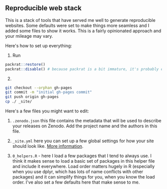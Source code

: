 ## Reproducible web stack

This is a stack of tools that have served me well to generate reproducible websites.
Some defaults were set to make things more seamless and I added some files to show it works. This is a fairly opinionated approach and your mileage may vary.

Here's how to set up everything:

1. Run

```r
packrat::restore()
packrat::disable() # because packrat is a bit immature, it's probably easier to turn it on at the end, when you archive your project, but it may also make sense to put up with the immaturities if you're working on a lot of projects in parallel.
```

2. 

```bash
git checkout --orphan gh-pages
git commit -m "initial gh-pages commit"
git push origin gh-pages
cp ./ _site/
```

Here's a few files you might want to edit:

1. `.zenodo.json` this file contains the metadata that will be used to describe your releases on Zenodo. Add the project name and the authors in this file.

2. `_site.yml` here you can set up a few global settings for how your site should look like. [More information](http://rmarkdown.rstudio.com/rmarkdown_websites.html).

3. `0_helpers.R` - here I load a few packages that I tend to always use. I think it makes sense to load a basic set of packages in this helper file and include it everywhere. Load order matters hugely in R (especially when you use dplyr, which has lots of name conflicts with other packages) and it can simplify things for you, when you know the load order. I've also set a few defaults here that make sense to me.
